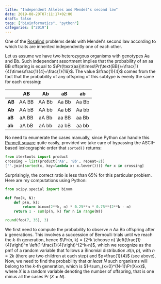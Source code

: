 ```yaml
---
title: "Independent Alleles and Mendel's second law"
date: 2019-08-20T07:11:17+02:00
draft: false
tags: ["bioinformatics", "python"]
categories: ["2019"]
---
```


One of the [Rosalind](http://rosalind.info/) problems deals with Mendel's second law according to which traits are inherited independently one of each other. 

<!--more-->

Let us assume we have two heterozygous organisms with genotypes Aa and Bb. Such independant assortment implies that the probability of an aa BB offspring is equal to $\Pr(\text{aa})\times\Pr(\text{BB})=\frac{1}{4}\times\frac{1}{4}=\frac{1}{16}$. The value $\frac{1}{4}$ comes from the fact that the probability of any offspring of this subtype is evenly the same for each crossing:

|        |  AB   |  Ab   |  aB   |  ab   |
| ------ | :---: | :---: | :---: | :---: |
| **AB** | AA BB | AA Bb | Aa Bb | Aa Bb |
| **Ab** | AA bB | AA bb | Aa bB | Aa bb |
| **aB** | aA BB | aA Bb | aa BB | aa Bb |
| **ab** | aA bB | aA bb | aa bB | aa bb |

No need to enumerate the cases manually, since Python can handle this [Punnett square](https://en.wikipedia.org/wiki/Punnett_square) quite easily, provided we take care of bypassing the ASCII-based lexicographic order that `sorted()` returns:

```python
from itertools import product
crossing = list(product('Aa', 'Bb', repeat=2))
[''.join(sorted(x, key=lambda x: x.lower()))) for x in crossing]
```

Surprisingly, the correct ratio is less than 65% for this particular problem. Here are my computations using Python:

```python
from scipy.special import binom

def foo(k, N):
    def p(n, k):
        return binom(2**k, n) * 0.25**n * 0.75**(2**k - n)
    return 1 - sum(p(n, k) for n in range(N))

round(foo(7, 35), 3)
```

We first need to compute the probability to observe $n$ Aa Bb offspring after $k$ generations. This involves a succession of Bernoulli trials until we reach the $k$-th generation, hence $\Pr(n, k) = {2^k \choose n} \left(\frac{1}{4}\right)^n \left(1-\frac{1}{4}\right)^{2^k-n}$, which we recognize as the pmf of a random variable that follows a Binomial distribution $\mathcal{B}(n,p)$, with $n=2k$ (there are two children at each step) and $p=\frac{1}{4}$ (see above). Now, we need to find the probability that _at least_ $N$ such organisms will belong to the $k$-th generation, which is $1-\sum_{x=0}^{N-1}\Pr(X=x)$, where $X$ is a random variable denoting the number of offspring, that is one minus all the cases $\Pr(X\neq N)$.
